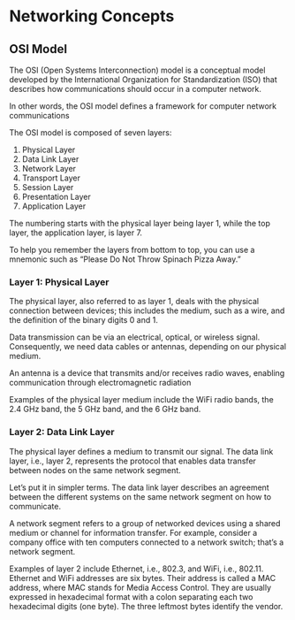 # Networking Concepts

## OSI Model

The OSI (Open Systems Interconnection) model is a conceptual model developed by the International Organization for Standardization (ISO) that describes how communications should occur in a computer network. 

In other words, the OSI model defines a framework for computer network communications

The OSI model is composed of seven layers:
1. Physical Layer
2. Data Link Layer
3. Network Layer
4. Transport Layer
5. Session Layer
6. Presentation Layer
7. Application Layer

The numbering starts with the physical layer being layer 1, while the top layer, the application layer, is layer 7. 

To help you remember the layers from bottom to top, you can use a mnemonic such as “Please Do Not Throw Spinach Pizza Away.” 

### Layer 1: Physical Layer

The physical layer, also referred to as layer 1, deals with the physical connection between devices; this includes the medium, such as a wire, and the definition of the binary digits 0 and 1. 

Data transmission can be via an electrical, optical, or wireless signal. Consequently, we need data cables or antennas, depending on our physical medium.

An antenna is a device that transmits and/or receives radio waves, enabling communication through electromagnetic radiation

Examples of the physical layer medium include the WiFi radio bands, the 2.4 GHz band, the 5 GHz band, and the 6 GHz band.

### Layer 2: Data Link Layer

The physical layer defines a medium to transmit our signal. The data link layer, i.e., layer 2, represents the protocol that enables data transfer between nodes on the same network segment. 

Let’s put it in simpler terms. The data link layer describes an agreement between the different systems on the same network segment on how to communicate. 

A network segment refers to a group of networked devices using a shared medium or channel for information transfer. For example, consider a company office with ten computers connected to a network switch; that’s a network segment.

Examples of layer 2 include Ethernet, i.e., 802.3, and WiFi, i.e., 802.11. Ethernet and WiFi addresses are six bytes. Their address is called a MAC address, where MAC stands for Media Access Control. They are usually expressed in hexadecimal format with a colon separating each two hexadecimal digits (one byte). The three leftmost bytes identify the vendor.






